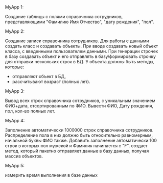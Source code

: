 MyApp 1:


Создание таблицы с полями справочника сотрудников, представляющими "Фамилию Имя Отчество", "дату рождения", "пол".


MyApp 2:

 Создание записи справочника сотрудников. 
Для работы с данными создать класс и создавать объекты. При вводе создавать новый объект класса, с введенными пользователем данными.
При генерации строчек в базу создавать объект и его отправлять в базу/формировать строчку для отправки нескольких строк в БД.
У объекта должны быть методы, которые:
- отправляют объект в БД,
- рассчитывают возраст (полных лет).


MyApp 3:


Вывод всех строк справочника сотрудников, с уникальным значением ФИО+дата, отсортированным по ФИО. Вывести ФИО, Дату рождения, пол, кол-во полных лет.


MyApp 4:


Заполнение автоматически 1000000 строк справочника сотрудников. Распределение пола в них должно быть относительно равномерным, начальной буквы ФИО также. Добавить заполнение автоматически 100 строк в которых пол мужской и Фамилия начинается с "F".
создает метод, который пакетно отправляет данные в базу данных, получая массив объектов.


MyApp 5:

измерить время выполнения в базе данных
